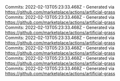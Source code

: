 Commits: 2022-02-13T05:23:33.468Z - Generated via https://github.com/marketplace/actions/artificial-grass
<br>
Commits: 2022-02-13T05:23:33.468Z - Generated via https://github.com/marketplace/actions/artificial-grass
<br>
Commits: 2022-02-13T05:23:33.468Z - Generated via https://github.com/marketplace/actions/artificial-grass
<br>
Commits: 2022-02-13T05:23:33.468Z - Generated via https://github.com/marketplace/actions/artificial-grass
<br>
Commits: 2022-02-13T05:23:33.468Z - Generated via https://github.com/marketplace/actions/artificial-grass
<br>
Commits: 2022-02-13T05:23:33.468Z - Generated via https://github.com/marketplace/actions/artificial-grass
<br>
Commits: 2022-02-13T05:23:33.468Z - Generated via https://github.com/marketplace/actions/artificial-grass
<br>
